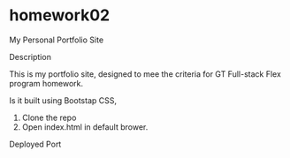 # homework02
My Personal Portfolio Site

Description

This is my portfolio site, designed to mee the criteria for GT Full-stack Flex program homework.

Is it built using Bootstap CSS,


1. Clone the repo
2. Open index.html in default brower.

Deployed Port 